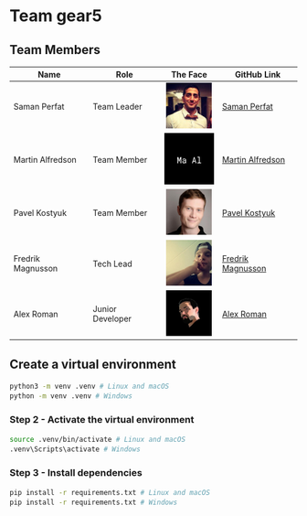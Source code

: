 # Team gear5

## Team Members

| Name | Role | The Face | GitHub Link |
| --- | --- | :---: | --- |
| Saman Perfat | Team Leader | <img src="img//Saman_Petfat.png" width="80" height="80"> | [Saman Perfat](https://github.com/SamanPetfat) |
| Martin Alfredson | Team Member | <img src="img//Martin_Alfredson.png" width="90" height="90"> | [Martin Alfredson](https://github.com/maal2202)
| Pavel Kostyuk | Team Member | <img src="img//Pavel_Kostyuk.png" width="80" height="80"> | [Pavel Kostyuk](https://github.com/PavelKostyuk) |
| Fredrik Magnusson | Tech Lead | <img src="img//Fredrik_Magnusson.png" width="80" height="80"> | [Fredrik Magnusson](https://github.com/mindriddler) |
| Alex Roman | Junior Developer | <img src="img//Alex_Roman.png" width="80" height="80"> | [Alex Roman](https://github.com/AlexRoman777) |

## Create a virtual environment

```bash
python3 -m venv .venv # Linux and macOS
python -m venv .venv # Windows
```

### Step 2 - Activate the virtual environment

```bash
source .venv/bin/activate # Linux and macOS
.venv\Scripts\activate # Windows
```

### Step 3 - Install dependencies

```bash
pip install -r requirements.txt # Linux and macOS
pip install -r requirements.txt # Windows
```
```
